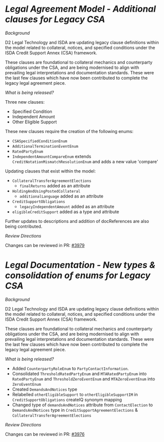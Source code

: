 # *Legal Agreement Model - Additional clauses for Legacy CSA*

_Background_

D2 Legal Technology and ISDA are updating legacy clause definitions within the model related to collateral, notices, and specified conditions under the ISDA Credit Support Annex (CSA) framework.

These clauses are foundational to collateral mechanics and counterparty obligations under the CSA, and are being modernised to align with prevailing legal interpretations and documentation standards. These were the last few clauses which have now been contributed to complete the legacy legal agreement piece.

_What is being released?_

Three new clauses:

- Specified Condition
- Independent Amount
- Other Eligible Support

These new clauses require the creation of the following enums:

- `CSASpecifiedConditionEnum`
- `AdditionalTerminationEventEnum`
- `RatedPartyEnum`
- `IndependentAmountCompareEnum` extends `CreditNotationMismatchResolutionEnum` and adds a new value 'compare'

Updating clauses that exist within the model:

- `CollateralTransferAgreementElections`
  - `finalReturns` added as an attribute
- `HoldingAndUsingPostedCollateral`
  - `additionalLanguage` added as an attribute
- `CreditSupportObligations`
  - `legacyIndependentAmount` added as an attribute
- `eligibleCreditSupport` added as a type and attribute

Further updates to descriptions and addition of docReferences are also being contributed.

_Review Directions_

Changes can be reviewed in PR: [#3979](https://github.com/finos/common-domain-model/pull/3979)

# *Legal Documentation - New types & consolidation of enums for Legacy CSA*

_Background_

D2 Legal Technology and ISDA are updating legacy clause definitions within the model related to collateral, notices, and specified conditions under the ISDA Credit Support Annex (CSA) framework.

These clauses are foundational to collateral mechanics and counterparty obligations under the CSA, and are being modernised to align with prevailing legal interpretations and documentation standards. These were the last few clauses which have now been contributed to complete the legacy legal agreement piece.

_What is being released?_
- Added `CounterpartyRoleEnum` to `PartyContactInformation`. 
- Consolidated `ThresholdRatedPartyEnum` and `MTARatedPartyEnum` into `RatedPartyEnum` and `ThresholdZeroEventEnum` and `MTAZeroEventEnum` into `ZeroEventEnum`
- Created `DemandsAndNotices` type 
- Relabelled `otherEligibleSupport` to `otherEligibleSupportIM` in `CreditSupportObligations` createIQ synonym mapping 
- Changed type of `demandsAndNotices` attribute from `ContactElection`  to `DemandsAndNotices` type in `CreditSupportAgreementElections` & `CollateralTransferAgreementElections`
 
_Review Directions_

Changes can be reviewed in PR: [#3976](https://github.com/finos/common-domain-model/pull/3976)
